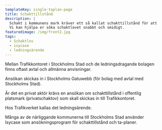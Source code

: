 ```yaml
---
templateKey: single-taplan-page
title: Schakttillstånd
description: |
  Schakt i kommunens mark kräver ett så kallat schakttillstånd för att få gräva.
  Vi kan hjälpa er söka schaktlovet snabbt och smidigt. 
featuredimage: /img/front2.jpg
tags:
  - Schaktlov
  - isycase
  - ledningsärende
---
```

Mellan Trafikkontoret i Stockholms Stad och de ledningsdragande bolagen finns oftast avtal och allmänna anvisningar.

Ansökan skickas in i Stockholms Gatuwebb (för bolag med avtal med Stockholms Stad).

Är det en privat aktör krävs en ansökan om schakttillstånd i offentlig platsmark (privatschaktov) som skall skickas in till Trafikkontoret.

Hos Trafikverket kallas det ledningsärende.

Många av de närliggande kommunerna till Stockholms Stad använder Isycase som ansökningsprogram för schakttillstånd och ta-planer.